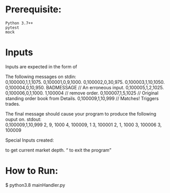 # Prerequisite:
    Python 3.7++
    pytest
    mock

# Inputs

Inputs are expected in the form of 

The following messages on stdin:  
0,100000,1,1,1075. 
0,100001,0,9,1000. 
0,100002,0,30,975. 
0,100003,1,10,1050. 
0,100004,0,10,950. 
BADMESSAGE // An erroneous input. 
0,100005,1,2,1025. 
0,100006,0,1,1000. 
1,100004 // remove order. 
0,100007,1,5,1025 // Original standing order book from Details. 
0,100009,1,10,999 // Matches! Triggers trades. 

The final message should cause your program to produce the following ouput on. 
stdout:  
0,100009,1,10,999
2, 9, 1000
4, 100009, 1
3, 100001
2, 1, 1000
3, 100006
3, 100009

Special Inputs created:  

<PRINT> to get current market depth. 
<Q> to exit the program  

# How to Run:

$ python3.8 mainHandler.py
